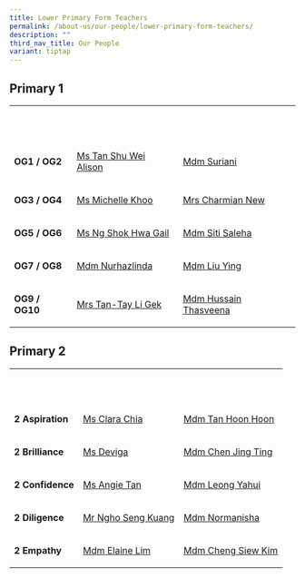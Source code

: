 ```yaml
---
title: Lower Primary Form Teachers
permalink: /about-us/our-people/lower-primary-form-teachers/
description: ""
third_nav_title: Our People
variant: tiptap
---
```

<h2>Primary 1</h2><table><tbody><tr><th rowspan="1" colspan="1"><p><strong>&nbsp;</strong></p></th><th rowspan="1" colspan="1"><p></p></th><th rowspan="1" colspan="1"><p></p></th></tr><tr><td rowspan="1" colspan="1"><p><strong>OG1 / OG2</strong></p></td><td rowspan="1" colspan="1"><p><a href="mailto:tan_shu_wei_alison@moe.edu.sg" rel="noopener noreferrer nofollow" target="_blank"><u>Ms Tan Shu Wei Alison</u></a></p></td><td rowspan="1" colspan="1"><p><a href="mailto:suriani_abdul_bakri@moe.edu.sg" rel="noopener noreferrer nofollow" target="_blank"><u>Mdm Suriani</u></a></p></td></tr><tr><td rowspan="1" colspan="1"><p><strong>OG3 / OG4</strong></p></td><td rowspan="1" colspan="1"><p><a href="mailto:khoo_wei_lin_michelle@moe.edu.sg" rel="noopener noreferrer nofollow" target="_blank"><u>Ms Michelle Khoo</u></a></p></td><td rowspan="1" colspan="1"><p><a href="mailto:lee_lufang_charmian@moe.edu.sg" rel="noopener noreferrer nofollow" target="_blank"><u>Mrs Charmian New</u></a></p></td></tr><tr><td rowspan="1" colspan="1"><p><strong>OG5 / OG6</strong></p></td><td rowspan="1" colspan="1"><p><a href="mailto:Ng_Shok_Hwa_Gail@moe.edu.sg" rel="noopener noreferrer nofollow" target="_blank">Ms Ng Shok Hwa Gail</a></p></td><td rowspan="1" colspan="1"><p><a href="mailto:siti_saleha_zainal_abidin@moe.edu.sg" rel="noopener noreferrer nofollow" target="_blank"><u>Mdm Siti Saleha</u></a></p></td></tr><tr><td rowspan="1" colspan="1"><p><strong>OG7 / OG8</strong></p></td><td rowspan="1" colspan="1"><p><a href="mailto:nurhazlinda_mohamed_shafri@moe.edu.sg" rel="noopener noreferrer nofollow" target="_blank">Mdm Nurhazlinda</a></p></td><td rowspan="1" colspan="1"><p><a href="mailto:liu_ying@moe.edu.sg" rel="noopener noreferrer nofollow" target="_blank"><u>Mdm Liu Ying</u></a></p></td></tr><tr><td rowspan="1" colspan="1"><p><strong>OG9 / OG10</strong></p></td><td rowspan="1" colspan="1"><p><a href="mailto:tay_li_gek@moe.edu.sg" rel="noopener noreferrer nofollow" target="_blank"><u>Mrs Tan-Tay Li Gek</u></a></p></td><td rowspan="1" colspan="1"><p><a href="mailto:hussain_thasveena@moe.edu.sg" rel="noopener noreferrer nofollow" target="_blank"><u>Mdm Hussain Thasveena</u></a></p></td></tr></tbody></table><h2>Primary 2</h2><table><tbody><tr><th rowspan="1" colspan="1"><p><strong>&nbsp;</strong></p></th><th rowspan="1" colspan="1"><p><strong>&nbsp;</strong></p></th><th rowspan="1" colspan="1"><p><strong>&nbsp;</strong></p></th></tr><tr><td rowspan="1" colspan="1"><p><strong>2 Aspiration</strong></p></td><td rowspan="1" colspan="1"><p><a href="mailto:chia_min_clara@moe.edu.sg" rel="noopener noreferrer nofollow" target="_blank"><u>Ms Clara Chia</u></a></p></td><td rowspan="1" colspan="1"><p><a href="mailto:tan_hoon_hoon_b@moe.edu.sg" rel="noopener noreferrer nofollow" target="_blank"><u>Mdm Tan Hoon Hoon</u></a></p></td></tr><tr><td rowspan="1" colspan="1"><p><strong>2 Brilliance</strong></p></td><td rowspan="1" colspan="1"><p><a href="mailto:s_deviga@moe.edu.sg" rel="noopener noreferrer nofollow" target="_blank"><u>Ms Deviga</u></a></p></td><td rowspan="1" colspan="1"><p><a href="mailto:chen_jing_ting@moe.edu.sg" rel="noopener noreferrer nofollow" target="_blank"><u>Mdm Chen Jing Ting</u></a></p></td></tr><tr><td rowspan="1" colspan="1"><p><strong>2 Confidence</strong></p></td><td rowspan="1" colspan="1"><p><a href="mailto:tan_siqi_angie@moe.edu.sg" rel="noopener noreferrer nofollow" target="_blank"><u>Ms Angie Tan</u></a></p></td><td rowspan="1" colspan="1"><p><a href="mailto:leong_yahui@moe.edu.sg" rel="noopener noreferrer nofollow" target="_blank"><u>Mdm Leong Yahui</u></a></p></td></tr><tr><td rowspan="1" colspan="1"><p><strong>2 Diligence</strong></p></td><td rowspan="1" colspan="1"><p><a href="mailto:ngho_seng_kuang@moe.edu.sg" rel="noopener noreferrer nofollow" target="_blank"><u>Mr Ngho Seng Kuang</u></a></p></td><td rowspan="1" colspan="1"><p><a href="mailto:normanisha_sarmani@moe.edu.sg" rel="noopener noreferrer nofollow" target="_blank"><u>Mdm Normanisha</u></a></p></td></tr><tr><td rowspan="1" colspan="1"><p><strong>2 Empathy</strong></p></td><td rowspan="1" colspan="1"><p><a href="mailto:Lim_HUI_MIN_C@moe.edu.sg" rel="noopener noreferrer nofollow" target="_blank"><u>Mdm Elaine Lim</u></a></p></td><td rowspan="1" colspan="1"><p><a href="mailto:cheng_siew_kim@moe.edu.sg" rel="noopener noreferrer nofollow" target="_blank"><u>Mdm Cheng Siew Kim</u></a></p></td></tr></tbody></table><p></p>